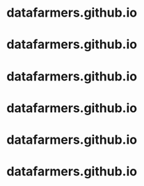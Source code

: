 # datafarmers.github.io
# datafarmers.github.io
# datafarmers.github.io
# datafarmers.github.io
# datafarmers.github.io
# datafarmers.github.io
